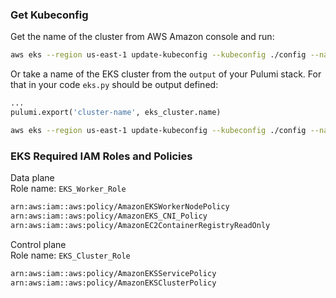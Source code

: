 ### Get Kubeconfig

Get the name of the cluster from AWS Amazon console and run: 
```bash
aws eks --region us-east-1 update-kubeconfig --kubeconfig ./config --name <cluster-name>
```

Or take a name of the EKS cluster from the `output` of your Pulumi stack.
For that in your code `eks.py` should be output defined: 
```python
...
pulumi.export('cluster-name', eks_cluster.name)
```
```bash
aws eks --region us-east-1 update-kubeconfig --kubeconfig ./config --name $(pulumi stack output cluster-name)
```

### EKS Required IAM Roles and Policies

Data plane  
Role name: `EKS_Worker_Role`
```bash
arn:aws:iam::aws:policy/AmazonEKSWorkerNodePolicy
arn:aws:iam::aws:policy/AmazonEKS_CNI_Policy
arn:aws:iam::aws:policy/AmazonEC2ContainerRegistryReadOnly
```

Control plane  
Role name: `EKS_Cluster_Role`
```bash
arn:aws:iam::aws:policy/AmazonEKSServicePolicy
arn:aws:iam::aws:policy/AmazonEKSClusterPolicy
```
